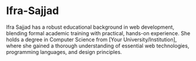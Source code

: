# Ifra-Sajjad
Ifra Sajjad has a robust educational background in web development, blending formal academic training with practical, hands-on experience. She holds a degree in Computer Science from [Your University/Institution], where she gained a thorough understanding of essential web technologies, programming languages, and design principles.
